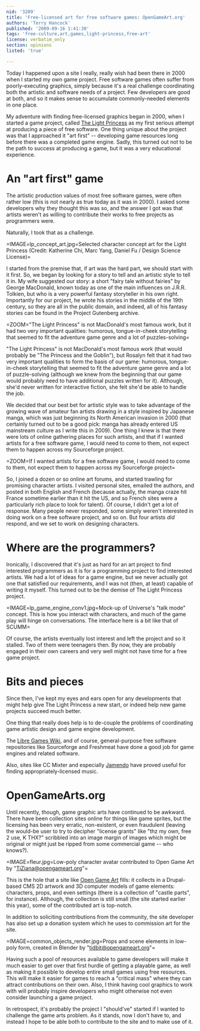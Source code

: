 ```yaml
---
nid: '3209'
title: 'Free-licensed art for free software games: OpenGameArt.org'
authors: 'Terry Hancock'
published: '2009-09-16 1:41:30'
tags: 'free-culture,art,games,light-princess,free-art'
license: verbatim_only
section: opinions
listed: 'true'

---
```

<!-- Free-licensed art for free software games: OpenGameArt.org -->

Today I happened upon a site I really, really wish had been there in 2000 when I started my own game project. Free software games often suffer from poorly-executing graphics, simply because it's a real challenge coordinating both the artistic and software needs of a project. Few developers are good at both, and so it makes sense to accumulate commonly-needed elements in one place.

<!--break-->

My adventure with finding free-licensed graphics began in 2000, when I started a game project, called [The Light Princess](http://www.lightprincess.org) as my first serious attempt at producing a piece of free software. One thing unique about the project was that I approached it "art first" -- developing game resources long before there was a completed game engine. Sadly, this turned out not to be the path to success at producing a game, but it was a very educational experience.

# An "art first" game

The artistic production values of most free software games, were often rather low (this is not nearly as true today as it was in 2000). I asked some developers why they thought this was so, and the answer I got was that artists weren't as willing to contribute their works to free projects as programmers were.

Naturally, I took that as a challenge.

=IMAGE=lp_concept_art.jpg=Selected character concept art for the Light Princess (Credit: Katherine Chi, Marc Yang, Daniel Fu / Design Science License)=

I started from the premise that, if art was the hard part, we should start with it first. So, we began by looking for a story to tell and an artistic style to tell it in. My wife suggested our story: a short "fairy tale without fairies" by George MacDonald, known today as one of the main influences on J.R.R. Tolkien, but who is a very powerful fantasy storyteller in his own right. Importantly for our project, he wrote his stories in the middle of the 19th century, so they are all in the public domain, and indeed, all of his fantasy stories can be found in the Project Gutenberg archive.

=ZOOM="The Light Princess" is not MacDonald's most famous work, but it had two very important qualities: humorous, tongue-in-cheek storytelling that seemed to fit the adventure game genre and a lot of puzzles-solving=

"The Light Princess" is not MacDonald's most famous work (that would probably be "The Princess and the Goblin"), but Rosalyn felt that it had two very important qualities to form the basis of our game: humorous, tongue-in-cheek storytelling that seemed to fit the adventure game genre and a lot of puzzle-solving (although we knew from the beginning that our game would probably need to have additional puzzles written for it). Although, she'd never written for interactive fiction, she felt she'd be able to handle the job.

We decided that our best bet for artistic style was to take advantage of the growing wave of amateur fan artists drawing in a style inspired by Japanese manga, which was just beginning its North American invasion in 2000 (that certainly turned out to be a good pick: manga has already entered US mainstream culture as I write this in 2009). One thing I knew is that there were lots of online gathering places for such artists, and that if I wanted artists for a free software game, I would need to come to them, not expect them to happen across my Sourceforge project.

=ZOOM=If I wanted artists for a free software game, I would need to come to them, not expect them to happen across my Sourceforge project=

So, I joined a dozen or so online art forums, and started trawling for promising character artists. I visited personal sites, emailed the authors, and posted in both English and French (because actually, the manga craze hit France sometime earlier than it hit the US, and so French sites were a particularly rich place to look for talent). Of course, I didn't get a lot of response. Many people never responded, some simply weren't interested in doing work on a free software project, and so on. But four artists _did_ respond, and we set to work on designing characters.

# Where are the programmers?

Ironically, I discovered that it's just as hard for an art project to find interested programmers as it is for a programming project to find interested artists. We had a lot of ideas for a game engine, but we never actually got one that satisfied our requirements, and I was not (then, at least) capable of writing it myself. This turned out to be the demise of The Light Princess project.

=IMAGE=lp_game_engine_conv1.jpg=Mock-up of Universe's "talk mode" concept. This is how you interact with characters, and much of the game play will hinge on conversations. The interface here is a bit like that of SCUMM=

Of course, the artists eventually lost interest and left the project and so it stalled. Two of them were teenagers then. By now, they are probably engaged in their own careers and very well might not have time for a free game project.

# Bits and pieces

Since then, I've kept my eyes and ears open for any developments that might help give The Light Princess a new start, or indeed help new game projects succeed much better.

One thing that really does help is to de-couple the problems of coordinating game artistic design and game engine development.

The [Libre Games Wiki](http://libregamewiki.org), and of course, general-purpose free software repositories like Sourceforge and  Freshmeat have done a good job for game engines and related software.

Also, sites like CC Mixter and especially [Jamendo](http://www.jamendo.com) have proved useful for finding appropriately-licensed music.

# OpenGameArts.org

Until recently, though, game graphic arts have continued to be awkward. There have been collection sites online for things like game sprites, but the licensing has been very erratic, non-existent, or even fraudulent (leaving the would-be user to try to decipher "license grants" like "thz my own, free 2 use, K THX?" scribbled into an image margin of images which might be original or might just be ripped from some commercial game -- who knows?).

=IMAGE=fleur.jpg=Low-poly character avatar contributed to Open Game Art by "TiZiana@opengameart.org"=

This is the hole that a site like [Open Game Art](http://opengameart.org/) fills: it collects in a Drupal-based CMS 2D artwork and 3D computer models of game elements: characters, props, and even settings (there is a collection of "castle parts", for instance). Although, the collection is still small (the site started earlier this year), some of the contributed art is top-notch.

In addition to soliciting contributions from the community, the site developer has also set up a donation system which he uses to commission art for the site.

=IMAGE=common_objects_render.jpg=Props and scene elements in low-poly form, created in Blender by "tidbit@opengameart.org"=

Having such a pool of resources available to game developers will make it much easier to get over that first hurdle of getting a playable game, as well as making it possible to develop entire small games using free resources. This will make it easier for games to reach a "critical mass" where they can attract contributions on their own. Also, I think having cool graphics to work with will probably inspire developers who might otherwise not even consider launching a game project.

In retrospect, it's probably the project I "should've" started if I wanted to challenge the game arts problem. As it stands, now I don't have to, and instead I hope to be able both to contribute to the site and to make use of it.

